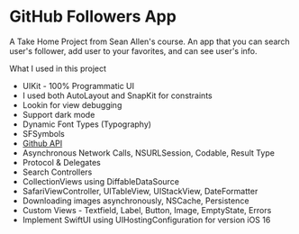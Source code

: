 # GitHub Followers App

A Take Home Project from Sean Allen's course. An app that you can search user's follower, add user to your favorites, and can see user's info. 

What I used in this project

* UIKit - 100% Programmatic UI 
* I used both AutoLayout and SnapKit for constraints
* Lookin for view debugging
* Support dark mode
* Dynamic Font Types (Typography)
* SFSymbols
* [Github API](https://docs.github.com/en/rest?apiVersion=2022-11-28)
* Asynchronous Network Calls, NSURLSession, Codable, Result Type
* Protocol & Delegates
* Search Controllers
* CollectionViews using DiffableDataSource
* SafariViewController, UITableView, UIStackView, DateFormatter
* Downloading images asynchronously, NSCache, Persistence
* Custom Views - Textfield, Label, Button, Image, EmptyState, Errors
* Implement SwiftUI using UIHostingConfiguration for version iOS 16
